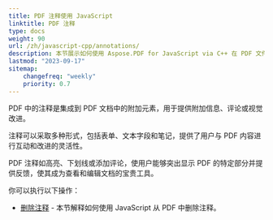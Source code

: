 ```yaml
---
title: PDF 注释使用 JavaScript
linktitle: PDF 注释
type: docs
weight: 90
url: /zh/javascript-cpp/annotations/
description: 本节展示如何使用 Aspose.PDF for JavaScript via C++ 在 PDF 文件中使用各种注释。
lastmod: "2023-09-17"
sitemap:
    changefreq: "weekly"
    priority: 0.7
---
```


PDF 中的注释是集成到 PDF 文档中的附加元素，用于提供附加信息、评论或视觉改进。

注释可以采取多种形式，包括表单、文本字段和笔记，提供了用户与 PDF 内容进行互动和改进的灵活性。

PDF 注释如高亮、下划线或添加评论，使用户能够突出显示 PDF 的特定部分并提供反馈，使其成为查看和编辑文档的宝贵工具。

你可以执行以下操作：

- [删除注释](/pdf/zh/javascript-cpp/delete-annotation/) - 本节解释如何使用 JavaScript 从 PDF 中删除注释。